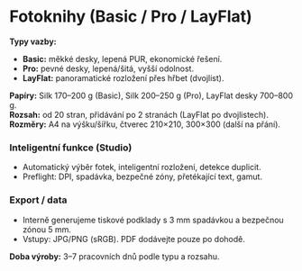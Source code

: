 # Fotoknihy (Basic / Pro / LayFlat)

**Typy vazby:**  
- **Basic:** měkké desky, lepená PUR, ekonomické řešení.  
- **Pro:** pevné desky, lepená/šitá, vyšší odolnost.  
- **LayFlat:** panoramatické rozložení přes hřbet (dvojlist).

**Papíry:** Silk 170–200 g (Basic), Silk 200–250 g (Pro), LayFlat desky 700–800 g.  
**Rozsah:** od 20 stran, přidávání po 2 stranách (LayFlat po dvojlistech).  
**Rozměry:** A4 na výšku/šířku, čtverec 210×210, 300×300 (další na přání).

### Inteligentní funkce (Studio)
- Automatický výběr fotek, inteligentní rozložení, detekce duplicit.
- Preflight: DPI, spadávka, bezpečné zóny, přetékající text, gamut.

### Export / data
- Interně generujeme tiskové podklady s 3 mm spadávkou a bezpečnou zónou 5 mm.
- Vstupy: JPG/PNG (sRGB). PDF dodávejte pouze po dohodě.

**Doba výroby:** 3–7 pracovních dnů podle typu a rozsahu.
